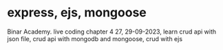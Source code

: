 # express, ejs, mongoose

Binar Academy. live coding chapter 4 27, 29-09-2023, learn crud api with json file, crud api with mongodb and mongoose, crud with ejs
